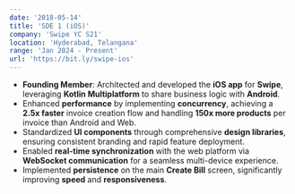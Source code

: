 ```yaml
---
date: '2018-05-14'
title: 'SDE 1 (iOS)'
company: 'Swipe YC S21'
location: 'Hyderabad, Telangana'
range: 'Jan 2024 - Present'
url: 'https://bit.ly/swipe-ios'
---
```


- **Founding Member**: Architected and developed the **iOS app** for **Swipe**, leveraging **Kotlin Multiplatform** to share business logic with **Android**.
- Enhanced **performance** by implementing **concurrency**, achieving a **2.5x faster** invoice creation flow and handling **150x more products** per invoice than Android and Web.
- Standardized **UI components** through comprehensive **design libraries**, ensuring consistent branding and rapid feature deployment.
- Enabled **real-time synchronization** with the web platform via **WebSocket communication** for a seamless multi-device experience.
- Implemented **persistence** on the main **Create Bill** screen, significantly improving **speed** and **responsiveness**.
